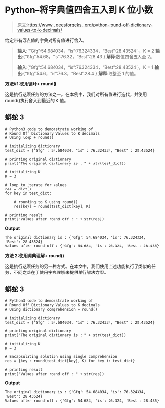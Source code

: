 # Python–将字典值四舍五入到 K 位小数

> 原文:[https://www . geesforgeks . org/python-round-off-dictionary-values-to-k-decimals/](https://www.geeksforgeeks.org/python-round-off-dictionary-values-to-k-decimals/)

给定带有浮点值的字典对所有值进行舍入。

> **输入**:{“Gfg”:54.684034，“is”:76.324334，“Best”:28.43524 }，K = 2
> **输出**:{“Gfg”:54.68，“is”:76.32，“Best”:28.43 }
> **解释**:数值四舍五入至 2。
> 
> **输入**:{“Gfg”:54.684034，“is”:76.324334，“Best”:28.43524 }，K = 1
> **输出**:{“Gfg”:54.6，“is”:76.3，“Best”:28.4 }
> **解释**:取整至 1 的值。

**方法#1:使用循环+ round()**

这是执行这项任务的方法之一。在本例中，我们对所有值进行迭代，并使用 round()执行舍入到最近的 K 值。

## 蟒蛇 3

```
# Python3 code to demonstrate working of 
# Round Off Dictionary Values to K decimals
# Using loop + round()

# initializing dictionary
test_dict = {"Gfg" : 54.684034, "is" : 76.324334, "Best" : 28.43524}

# printing original dictionary
print("The original dictionary is : " + str(test_dict))

# initializing K 
K = 3

# loop to iterate for values 
res = dict()
for key in test_dict:

    # rounding to K using round()
    res[key] = round(test_dict[key], K)

# printing result 
print("Values after round off : " + str(res)) 
```

**Output**

```
The original dictionary is : {'Gfg': 54.684034, 'is': 76.324334, 'Best': 28.43524}
Values after round off : {'Gfg': 54.684, 'is': 76.324, 'Best': 28.435}

```

**方法 2:使用词典理解+ round()**

这是执行这项任务的另一种方式。在本文中，我们使用上述功能执行了类似的任务，不同之处在于使用字典理解来提供单行解决方案。

## 蟒蛇 3

```
# Python3 code to demonstrate working of 
# Round Off Dictionary Values to K decimals
# Using dictionary comprehension + round()

# initializing dictionary
test_dict = {"Gfg" : 54.684034, "is" : 76.324334, "Best" : 28.43524}

# printing original dictionary
print("The original dictionary is : " + str(test_dict))

# initializing K 
K = 3

# Encapsulating solution using single comprehension
res = {key : round(test_dict[key], K) for key in test_dict}

# printing result 
print("Values after round off : " + str(res)) 
```

**Output**

```
The original dictionary is : {'Gfg': 54.684034, 'is': 76.324334, 'Best': 28.43524}
Values after round off : {'Gfg': 54.684, 'is': 76.324, 'Best': 28.435}

```